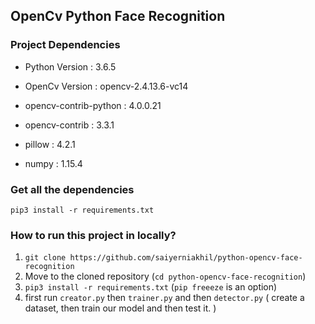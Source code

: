 ## OpenCv Python Face Recognition ##

### Project Dependencies ###

- Python Version : 3.6.5

- OpenCv Version : opencv-2.4.13.6-vc14

- opencv-contrib-python : 4.0.0.21

- opencv-contrib : 3.3.1

- pillow : 4.2.1

- numpy : 1.15.4

### Get all the dependencies ###

```pip3 install -r requirements.txt```

### How to run this project in locally? ###

1. ```git clone https://github.com/saiyerniakhil/python-opencv-face-recognition```
2. Move to the cloned repository (```cd python-opencv-face-recognition```)
3. ```pip3 install -r requirements.txt``` (```pip freeeze``` is an option)
4.  first run ```creator.py``` then ```trainer.py``` and then ```detector.py``` ( create a dataset, then train our model and then test it. )

